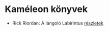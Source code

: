 # Kaméleon könyvek

- Rick Riordan: A lángoló Labirintus [részletek](_details/%7Bopf.creator%7D.md#id_1655)